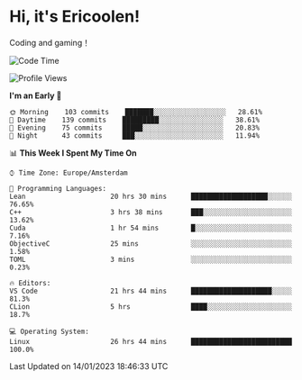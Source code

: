 # Hi, it's Ericoolen!
Coding and gaming！

<!--START_SECTION:waka-->
![Code Time](http://img.shields.io/badge/Code%20Time-618%20hrs%2056%20mins-blue)

![Profile Views](http://img.shields.io/badge/Profile%20Views-0-blue)

**I'm an Early 🐤** 

```text
🌞 Morning    103 commits    ███████░░░░░░░░░░░░░░░░░░   28.61% 
🌆 Daytime    139 commits    █████████░░░░░░░░░░░░░░░░   38.61% 
🌃 Evening    75 commits     █████░░░░░░░░░░░░░░░░░░░░   20.83% 
🌙 Night      43 commits     ███░░░░░░░░░░░░░░░░░░░░░░   11.94%

```


📊 **This Week I Spent My Time On** 

```text
⌚︎ Time Zone: Europe/Amsterdam

💬 Programming Languages: 
Lean                     20 hrs 30 mins      ███████████████████░░░░░░   76.65% 
C++                      3 hrs 38 mins       ███░░░░░░░░░░░░░░░░░░░░░░   13.62% 
Cuda                     1 hr 54 mins        █░░░░░░░░░░░░░░░░░░░░░░░░   7.16% 
ObjectiveC               25 mins             ░░░░░░░░░░░░░░░░░░░░░░░░░   1.58% 
TOML                     3 mins              ░░░░░░░░░░░░░░░░░░░░░░░░░   0.23%

🔥 Editors: 
VS Code                  21 hrs 44 mins      ████████████████████░░░░░   81.3% 
CLion                    5 hrs               ████░░░░░░░░░░░░░░░░░░░░░   18.7%

💻 Operating System: 
Linux                    26 hrs 44 mins      █████████████████████████   100.0%

```


 Last Updated on 14/01/2023 18:46:33 UTC
<!--END_SECTION:waka-->

